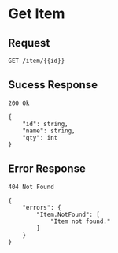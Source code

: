 # Get Item

## Request

```
GET /item/{{id}}
```


## Sucess Response

```
200 Ok

{
    "id": string,
    "name": string,
    "qty": int
}
```


## Error Response

```
404 Not Found

{
    "errors": {
        "Item.NotFound": [
            "Item not found."
        ]
    }
}
```

